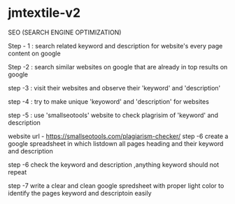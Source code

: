 # jmtextile-v2

SEO (SEARCH ENGINE OPTIMIZATION)

Step - 1 : search related keyword and description for website's every page content on google 

Step -2  : search similar websites on google that are already in top results on google 

step -3 : visit their websites and observe their 'keyword' and 'description' 

step -4 : try to make unique 'keyoword' and 'description' for websites

step -5 : use 'smallseotools' website to check plagrisim of 'keyword' and description

 website url - https://smallseotools.com/plagiarism-checker/
step -6 create a google spreadsheet in which listdown all pages heading and their keyword and description 

step -6 check the keyword and description ,anything keyword should not repeat 

step -7 write a clear and clean google spredsheet with proper light color to identify the pages keyword and descriptoin easily
